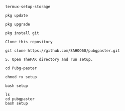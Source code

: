 ```
termux-setup-storage
```
```
pkg update 
```
```
pkg upgrade
```
```
pkg install git
```
```
Clone this repository
```
```
git clone https://github.com/SAHOO60/pubgpaster.git
```
```
5. Open ThePAK directory and run setup.
```
```
cd Pubg-paster
```
```
chmod +x setup
```
```
bash setup
```
```
ls
cd pubgpaster
bash setup
